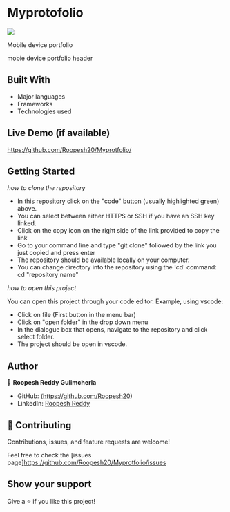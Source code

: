 # Myprotofolio
![](https://img.shields.io/badge/Microverse-blueviolet)

Mobile device portfolio

mobie device portfolio header

## Built With

- Major languages
- Frameworks
- Technologies used

## Live Demo (if available)

https://github.com/Roopesh20/Myprotfolio/

## Getting Started

_how to clone the repository_

- In this repository click on the "code" button (usually highlighted green) above.
- You can select between either HTTPS or SSH if you have an SSH key linked.
- Click on the copy icon on the right side of the link provided to copy the link
- Go to your command line and type "git clone" followed by the link you just copied and press enter
- The repository should be available locally on your computer.
- You can change directory into the repository using the 'cd' command: cd "repository name"

_how to open this project_

You can open this project through your code editor. Example, using vscode:

- Click on file (First button in the menu bar)
- Click on "open folder" in the drop down menu
- In the dialogue box that opens, navigate to the repository and click select folder.
- The project should be open in vscode.

## Author

👤 **Roopesh Reddy Gulimcherla**

- GitHub: (https://github.com/Roopesh20)
- LinkedIn: [Roopesh Reddy](https://www.linkedin.com/in/roopesh-reddy-b13b80212/)

## 🤝 Contributing

Contributions, issues, and feature requests are welcome!

Feel free to check the [issues page]https://github.com/Roopesh20/Myprotfolio/issues

## Show your support

Give a ⭐️ if you like this project!
